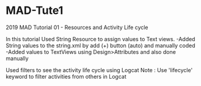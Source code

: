 # MAD-Tute1
2019 MAD Tutorial 01 - Resources and Activity Life cycle

In this tutorial Used String Resource to assign values to Text views.
-Added String values to the string.xml by add (+) button (auto) and manually coded
-Added values to TextViews  using Design>Attributes and also done manually

Used filters to see the activity life cycle using Logcat
Note : Use 'lifecycle' keyword to filter activities from others in Logcat
